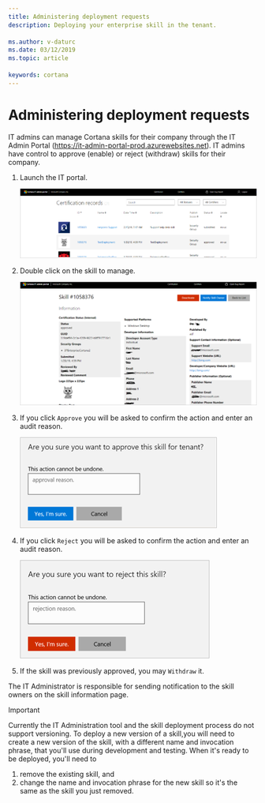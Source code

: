 ```yaml
---
title: Administering deployment requests
description: Deploying your enterprise skill in the tenant.

ms.author: v-daturc
ms.date: 03/12/2019
ms.topic: article

keywords: cortana
---
```


# Administering deployment requests

IT admins can manage Cortana skills for their company through the IT Admin Portal (https://it-admin-portal-prod.azurewebsites.net). IT admins have control to approve (enable) or reject (withdraw) skills for their company.

1. Launch the IT portal.

    ![IT portal](../media/images/administering-deployment-requests-01.png)

1. Double click on the skill to manage.

    ![IT portal](../media/images/administering-deployment-requests-02.png)

1. If you click `Approve` you will be asked to confirm the action and enter an audit reason.

    ![IT portal](../media/images/administering-deployment-requests-03.png)

1. If you click `Reject` you will be asked to confirm the action and enter an audit reason.

    ![IT portal](../media/images/administering-deployment-requests-04.png)

1. If the skill was previously approved, you may `Withdraw` it.

The IT Administrator is responsible for sending notification to the skill owners on the skill information page.

>[!IMPORTANT]
>Currently the IT Administration tool and the skill deployment process do not support versioning. To deploy a new version of a skill,you will need to create a new version of the skill, with a different name and invocation phrase, that you'll use during development and testing. When it's ready to be deployed, you'll need to
>1. remove the existing skill, and 
>1. change the name and invocation phrase for the new skill so it's the same as the skill you just removed.